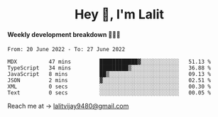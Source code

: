 <h1 align="center">Hey 👋, I'm Lalit</h1>

#### Weekly development breakdown 👨🏻‍💻
<!--START_SECTION:waka-->

```text
From: 20 June 2022 - To: 27 June 2022

MDX          47 mins         ████████████▓░░░░░░░░░░░░   51.13 %
TypeScript   34 mins         █████████▒░░░░░░░░░░░░░░░   36.88 %
JavaScript   8 mins          ██▒░░░░░░░░░░░░░░░░░░░░░░   09.13 %
JSON         2 mins          ▓░░░░░░░░░░░░░░░░░░░░░░░░   02.51 %
XML          0 secs          ░░░░░░░░░░░░░░░░░░░░░░░░░   00.30 %
Text         0 secs          ░░░░░░░░░░░░░░░░░░░░░░░░░   00.05 %
```

<!--END_SECTION:waka-->

Reach me at → lalitvijay9480@gmail.com
